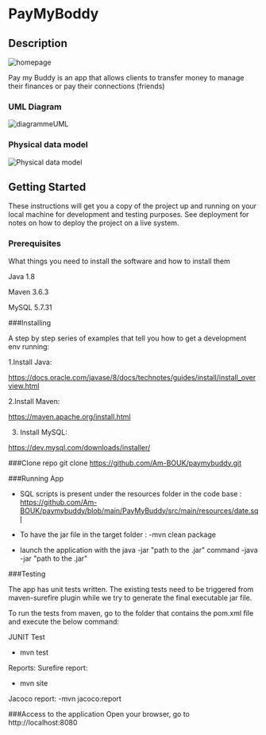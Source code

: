 # PayMyBoddy

## Description
![homepage](https://github.com/Am-BOUK/paymybuddy/blob/main/images/homepage.png)

Pay my Buddy is an app that allows clients to transfer money to manage their finances or pay their connections (friends)

### UML Diagram
![diagrammeUML](https://github.com/Am-BOUK/paymybuddy/blob/main/images/homepage.png)

### Physical data model
![Physical data model](https://github.com/Am-BOUK/paymybuddy/blob/main/images/P6_03_Modèle_PhysiqueDonnées.png)


## Getting Started

These instructions will get you a copy of the project up and running on your local machine for development and testing purposes. See deployment for notes on how to deploy the project on a live system.


### Prerequisites

What things you need to install the software and how to install them

Java 1.8

Maven 3.6.3

MySQL 5.7.31

###Installing

A step by step series of examples that tell you how to get a development env running:

1.Install Java:

https://docs.oracle.com/javase/8/docs/technotes/guides/install/install_overview.html

2.Install Maven:

https://maven.apache.org/install.html

3. Install MySQL:

https://dev.mysql.com/downloads/installer/


###Clone repo
git clone https://github.com/Am-BOUK/paymybuddy.git


###Running App

* SQL scripts is present under the resources folder in the code base :
  https://github.com/Am-BOUK/paymybuddy/blob/main/PayMyBuddy/src/main/resources/date.sql

* To have the jar file in the target folder :
	-mvn clean package

* launch the application with the java -jar "path to the .jar" command
	-java -jar "path to the .jar"

###Testing

The app has unit tests written. The existing tests need to be triggered from maven-surefire plugin while we try to generate the final executable jar file. 

To run the tests from maven, go to the folder that contains the pom.xml file and execute the below command:

JUNIT Test
- mvn test


Reports:
Surefire report:
- mvn site

Jacoco report:
-mvn jacoco:report


###Access to the application
Open your browser, go to http://localhost:8080